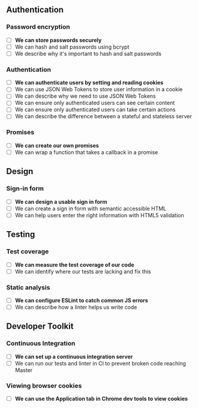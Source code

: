 ## Authentication

### Password encryption

- [ ] **We can store passwords securely**
- [ ] We can hash and salt passwords using bcrypt
- [ ] We describe why it's important to hash and salt passwords

### Authentication

- [ ] **We can authenticate users by setting and reading cookies**
- [ ] We can use JSON Web Tokens to store user information in a cookie
- [ ] We can describe why we need to use JSON Web Tokens
- [ ] We can ensure only authenticated users can see certain content
- [ ] We can ensure only authenticated users can take certain actions
- [ ] We can describe the difference between a stateful and stateless server

### Promises

- [ ] **We can create our own promises**
- [ ] We can wrap a function that takes a callback in a promise

## Design

### Sign-in form

- [ ] **We can design a usable sign in form**
- [ ] We can create a sign in form with semantic accessible HTML
- [ ] We can help users enter the right information with HTML5 validation

## Testing

### Test coverage

- [ ] **We can measure the test coverage of our code**
- [ ] We can identify where our tests are lacking and fix this

### Static analysis

- [ ] **We can configure ESLint to catch common JS errors**
- [ ] We can describe how a linter helps us write code

## Developer Toolkit

### Continuous Integration

- [ ] **We can set up a continuous integration server**
- [ ] We can run our tests and linter in CI to prevent broken code reaching Master

### Viewing browser cookies

- [ ] **We can use the Application tab in Chrome dev tools to view cookies**
